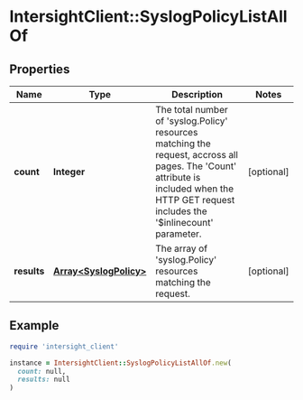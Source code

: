 # IntersightClient::SyslogPolicyListAllOf

## Properties

| Name | Type | Description | Notes |
| ---- | ---- | ----------- | ----- |
| **count** | **Integer** | The total number of &#39;syslog.Policy&#39; resources matching the request, accross all pages. The &#39;Count&#39; attribute is included when the HTTP GET request includes the &#39;$inlinecount&#39; parameter. | [optional] |
| **results** | [**Array&lt;SyslogPolicy&gt;**](SyslogPolicy.md) | The array of &#39;syslog.Policy&#39; resources matching the request. | [optional] |

## Example

```ruby
require 'intersight_client'

instance = IntersightClient::SyslogPolicyListAllOf.new(
  count: null,
  results: null
)
```

